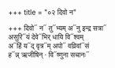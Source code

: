 +++
title = "०२ दिवो न"

+++
दिवो᳓ न᳓ तु᳓भ्यम् अ᳓नु इन्द्र सत्रा᳓  
असुरि᳓यं देवे᳓भिर् धायि वि᳓श्वम्  
अ᳓हिं य᳓द् वृत्र᳓म् अपो᳓ वव्रिवां᳓सं  
ह᳓न्न् ऋजीषिन् · वि᳓ष्णुना सचानः᳓